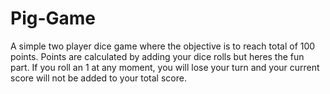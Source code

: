 # Pig-Game
A simple two player dice game where the objective is to reach total of 100 points. Points are calculated by adding your dice rolls but heres the fun part. If you roll an 1 at any moment, you will lose your turn and your current score will not be added to your total score. 
